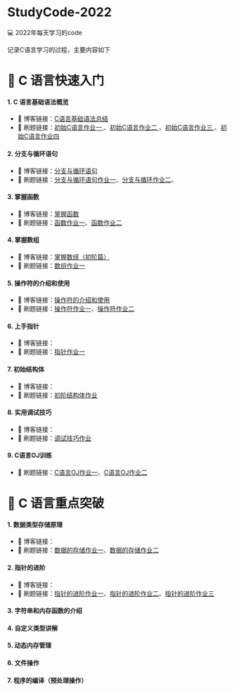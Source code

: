 # StudyCode-2022
💻  2022年每天学习的code

记录C语言学习的过程，主要内容如下

# 🍟 C 语言快速入门

#### 1. C 语言基础语法概览

- 🥐  博客链接：[C语言基础语法总结](https://blog.csdn.net/m0_63325890/article/details/122208282)
- 📝 刷题链接：[初始C语言作业一 ](https://www.cnblogs.com/LuvKobe/articles/16255440.html)、[初始C语言作业二 ](https://www.cnblogs.com/LuvKobe/articles/16255413.html)、[初始C语言作业三 ](https://www.cnblogs.com/LuvKobe/articles/16255502.html)、[初始C语言作业四 ](https://www.cnblogs.com/LuvKobe/articles/16255514.html)

#### 2. 分支与循环语句

- 🥐  博客链接：[分支与循环语句](https://blog.csdn.net/m0_63325890/article/details/122284917)
- 📝 刷题链接：[分支与循环语句作业一](https://github.com/LuvKobe/StudyCode-2022/blob/main/test_04_27/分支与循环语句作业一.md)、[分支与循环作业二](https://github.com/LuvKobe/StudyCode-2022/blob/main/test_05_10/分支与循环作业二.md)、

#### 3. 掌握函数

- 🥐  博客链接：[掌握函数](https://blog.csdn.net/m0_63325890/article/details/122445552)
- 📝 刷题链接：[函数作业一](https://github.com/LuvKobe/StudyCode-2022/blob/main/test_05_11/函数作业一.md)、[函数作业二](https://github.com/LuvKobe/StudyCode-2022/blob/main/test_05_19/函数作业二.md)

#### 4. 掌握数组

- 🥐  博客链接：[掌握数组（初阶篇）](https://blog.csdn.net/m0_63325890/article/details/121549181)
- 📝 刷题链接：[数组作业一](https://github.com/LuvKobe/StudyCode-2022/blob/main/test_06_06/数组作业一.md)

#### 5. 操作符的介绍和使用

- 🥐  博客链接：[操作符的介绍和使用](https://blog.csdn.net/m0_63325890/article/details/121442688)
- 📝 刷题链接：[操作符作业一](https://github.com/LuvKobe/StudyCode-2022/blob/main/test_06_07/操作符作业一.md)、[操作符作业二](https://github.com/LuvKobe/StudyCode-2022/blob/main/test_06_08/操作符作业二.md)

#### 6. 上手指针

- 🥐  博客链接：
- 📝 刷题链接：[指针作业一](https://github.com/LuvKobe/StudyCode-2022/blob/main/test_06_08/指针作业一.md)

#### 7. 初始结构体

- 🥐  博客链接：
- 📝 刷题链接：[初阶结构体作业](https://github.com/LuvKobe/StudyCode-2022/blob/main/test_06_14/初阶结构体作业.md)

#### 8. 实用调试技巧

- 🥐  博客链接：
- 📝 刷题链接：[调试技巧作业](https://github.com/LuvKobe/StudyCode-2022/blob/main/test_06_15/调试技巧作业.md)

#### 9. C语言OJ训练

- 📝 刷题链接：[C语言OJ作业一](https://github.com/LuvKobe/StudyCode-2022/blob/main/test_06_29/C语言OJ作业一.md)、[C语言OJ作业二](https://github.com/LuvKobe/StudyCode-2022/blob/main/test_06_29/C语言OJ作业二.md)

# 🌭 C 语言重点突破

#### 1. 数据类型存储原理

- 🥐  博客链接：
- 📝 刷题链接：[数据的存储作业一](https://github.com/LuvKobe/StudyCode-2022/blob/main/test_06_15/数据的存储作业一.md)、[数据的存储作业二](https://github.com/LuvKobe/StudyCode-2022/blob/main/test_06_20/数据的存储作业二.md)

#### 2. 指针的进阶

- 🥐  博客链接：
- 📝 刷题链接：[指针的进阶作业一](https://github.com/LuvKobe/StudyCode-2022/blob/main/test_06_30/指针的进阶作业一.md)、[指针的进阶作业二](https://github.com/LuvKobe/StudyCode-2022/blob/main/test_06_30/指针的进阶作业二.md)、[指针的进阶作业三](https://github.com/LuvKobe/StudyCode-2022/blob/main/test_06_30/指针的进阶作业三.md)

#### 3. 字符串和内存函数的介绍

#### 4. 自定义类型讲解

#### 5. 动态内存管理

#### 6. 文件操作

#### 7. 程序的编译（预处理操作）

